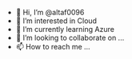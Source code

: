 - 👋 Hi, I’m @altaf0096
- 👀 I’m interested in Cloud
- 🌱 I’m currently learning Azure
- 💞️ I’m looking to collaborate on ...
- 📫 How to reach me ...

<!---
altaf0096/altaf0096 is a ✨ special ✨ repository because its `README.md` (this file) appears on your GitHub profile.
You can click the Preview link to take a look at your changes.
--->
